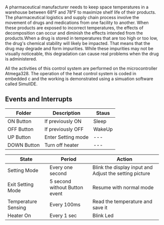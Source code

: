 A pharmaceutical manufacturer needs to keep space temperatures in a warehouse between 68°F and 78°F to maximize shelf life of their products. The pharmaceutical logistics and supply chain process involve the movement of drugs and medications from one facility to another. When these products are exposed to incorrect temperatures, the effects of decomposition can occur and diminish the effects intended from the products.When a drug is stored in temperatures that are too high or too low, the drug's chemical stability will likely be impacted. That means that the drug may degrade and form impurities. While these impurities may not be visually noticeable, this degradation can cause real problems when the drug is administered.

All the activities of this control system are performed on the microcontroller Atmega328. The operation of the heat control system is coded in embedded c and the working is demonstrated using a simuation software called SimulIDE.

## Events and Interrupts
| Folder  | Description  | Staus |
|--- |--- |---|
|ON Button|If previously ON|Sleep|
|OFF Button|If previously OFF |WakeUp|
|UP Button|Enter Setting mode |---|
|DOWN Button|Turn off heater |---|


| State  | Period  | Action |
|--- |--- |---|
|Setting Mode|Every one second|Blink the display input and Adjust the setting picture|
|Exit Setting Mode|5 second without Button event |Resume with normal mode|
|Temperature Sensing|Every 100ms|Read the temperature and save it|
|Heater On|Every 1 sec|Blink Led|
